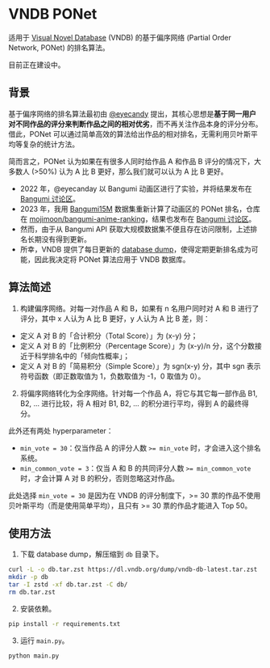 # VNDB PONet

适用于 [Visual Novel Database](https://vndb.org/) (VNDB) 的基于偏序网络 (Partial Order Network, PONet) 的排名算法。

目前正在建设中。

## 背景

基于偏序网络的排名算法最初由 [@eyecandy](https://bgm.tv/user/eyecandy) 提出，其核心思想是**基于同一用户对不同作品的评分来判断作品之间的相对优劣**，而不再关注作品本身的评分分布。借此，PONet 可以通过简单高效的算法给出作品的相对排名，无需利用贝叶斯平均等复杂的统计方法。

简而言之，PONet 认为如果在有很多人同时给作品 A 和作品 B 评分的情况下，大多数人 (>50%) 认为 A 比 B 更好，那么我们就可以认为 A 比 B 更好。

- 2022 年，@eyecanday 以 Bangumi 动画区进行了实验，并将结果发布在 [Bangumi 讨论区](https://bgm.tv/group/topic/371075)。
- 2023 年，我用 [Bangumi15M](https://www.kaggle.com/datasets/klion23/bangumi15m) 数据集重新计算了动画区的 PONet 排名，仓库在 [mojimoon/bangumi-anime-ranking](https://github.com/mojimoon/bangumi-anime-ranking/tree/main/ponet)，结果也发布在 [Bangumi 讨论区](https://bgm.tv/group/topic/382497)。
- 然而，由于从 Bangumi API 获取大规模数据集不便且存在访问限制，上述排名长期没有得到更新。
- 所幸，VNDB 提供了每日更新的 [database dump](https://vndb.org/d14)，使得定期更新排名成为可能，因此我决定将 PONet 算法应用于 VNDB 数据库。

## 算法简述

1. 构建偏序网络。对每一对作品 A 和 B，如果有 n 名用户同时对 A 和 B 进行了评分，其中 x 人认为 A 比 B 更好，y 人认为 A 比 B 差，则：

- 定义 A 对 B 的「合计积分（Total Score）」为 (x-y) 分；
- 定义 A 对 B 的「比例积分（Percentage Score）」为 (x-y)/n 分，这个分数接近于科学排名中的「倾向性概率」；
- 定义 A 对 B 的「简易积分（Simple Score）」为 sgn(x-y) 分，其中 sgn 表示符号函数（即正数取值为 1，负数取值为 -1，0 取值为 0）。

2. 将偏序网络转化为全序网络。针对每一个作品 A，将它与其它每一部作品 B1, B2, ... 进行比较，将 A 相对 B1, B2, ... 的积分进行平均，得到 A 的最终得分。

此外还有两处 hyperparameter：

- `min_vote = 30`：仅当作品 A 的评分人数 `>= min_vote` 时，才会进入这个排名系统。
- `min_common_vote = 3`：仅当 A 和 B 的共同评分人数 `>= min_common_vote` 时，才会计算 A 对 B 的积分，否则忽略这对作品。

此处选择 `min_vote = 30` 是因为在 VNDB 的评分制度下，>= 30 票的作品不使用贝叶斯平均（而是使用简单平均），且只有 >= 30 票的作品才能进入 Top 50。

## 使用方法

1. 下载 database dump，解压缩到 `db` 目录下。

```bash
curl -L -o db.tar.zst https://dl.vndb.org/dump/vndb-db-latest.tar.zst
mkdir -p db
tar -I zstd -xf db.tar.zst -C db/
rm db.tar.zst
```

2. 安装依赖。

```bash
pip install -r requirements.txt
```

3. 运行 `main.py`。

```bash
python main.py
```
